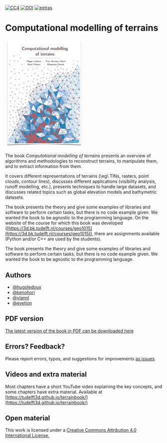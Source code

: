 
[![CC4](https://mirrors.creativecommons.org/presskit/buttons/80x15/svg/by.svg)](http://creativecommons.org/licenses/by/4.0/) [![DOI](https://zenodo.org/badge/DOI/10.5281/zenodo.3992107.svg)](https://doi.org/10.5281/zenodo.3992107) [![extras](https://img.shields.io/badge/videos-tudelft3d.github.io/terrainbook%2F-fea93b)](https://tudelft3d.github.io/terrainbook/)

# Computational modelling of terrains

<img src="docs/assets/img/cover.jpg" alt="Book cover" width="250">

The book *Computational modelling of terrains* presents an overview of algorithms and methodologies to reconstruct terrains, to manipulate them, and to extract information from them.

It covers different representations of terrains (\eg\ TINs, rasters, point clouds, contour lines), discusses different applications (visibility analysis, runoff modelling, etc.), presents techniques to handle large datasets, and discusses related topics such as global elevation models and bathymetric datasets.

The book presents the theory and give some examples of libraries and software to perform certain tasks, but there is no code example given.
We wanted the book to be agnostic to the programming language.
On the website of the course for which this book was developed ([https://3d.bk.tudelft.nl/courses/geo1015](https://3d.bk.tudelft.nl/courses/geo1015)), there are assignments available (Python and/or C++ are used by the students).

The book presents the theory and give some examples of libraries and software to perform certain tasks, but there is no code example given.
We wanted the book to be agnostic to the programming language.

## Authors

* [@hugoledoux](https://github.com/hugoledoux/)
* [@kenohori](https://github.com/kenohori/)
* [@ylannl](https://github.com/ylannl/)
* [@evetion](https://github.com/evetion/) 


## PDF version

[The latest version of the book in PDF can be downloaded here](https://github.com/tudelft3d/terrainbook/releases)


## Errors? Feedback?

Please report errors, typos, and suggestions for improvements [as issues](https://github.com/tudelft3d/terrainbook/issues).


## Videos and extra material

Most chapters have a short YouTube video explaining the key concepts, and some chapters have extra material. Available at [https://tudelft3d.github.io/terrainbook/](https://tudelft3d.github.io/terrainbook/)


## Open material

This work is licensed under a <a rel="license" href="http://creativecommons.org/licenses/by/4.0/">Creative Commons Attribution 4.0 International License.





